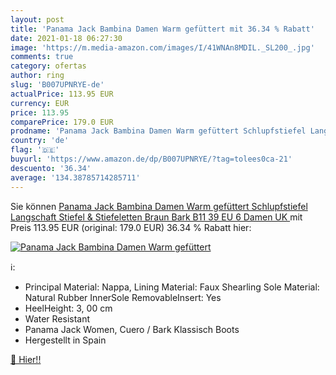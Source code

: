 ```yaml
---
layout: post
title: 'Panama Jack Bambina Damen Warm gefüttert mit 36.34 % Rabatt'
date: 2021-01-18 06:27:30
image: 'https://m.media-amazon.com/images/I/41WNAn8MDIL._SL200_.jpg'
comments: true
category: ofertas
author: ring
slug: 'B007UPNRYE-de'
actualPrice: 113.95 EUR
currency: EUR
price: 113.95
comparePrice: 179.0 EUR
prodname: 'Panama Jack Bambina Damen Warm gefüttert Schlupfstiefel Langschaft Stiefel & Stiefeletten  Braun  Bark B11   39 EU  6 Damen UK '
country: 'de'
flag: '🇩🇪'
buyurl: 'https://www.amazon.de/dp/B007UPNRYE/?tag=tolees0ca-21'
descuento: '36.34'
average: '134.38785714285711'
---
```


Sie können [Panama Jack Bambina Damen Warm gefüttert Schlupfstiefel Langschaft Stiefel & Stiefeletten  Braun  Bark B11   39 EU  6 Damen UK ](https://www.amazon.de/dp/B007UPNRYE/?tag=tolees0ca-21) mit Preis 113.95 EUR (original: 179.0 EUR) 36.34 % Rabatt hier:

[![Panama Jack Bambina Damen Warm gefüttert](https://m.media-amazon.com/images/I/41WNAn8MDIL._SL200_.jpg)](https://www.amazon.de/dp/B007UPNRYE/?tag=tolees0ca-21)

ℹ️:

- Principal Material: Nappa, Lining Material: Faux Shearling Sole Material: Natural Rubber InnerSole RemovableInsert: Yes
- HeelHeight: 3, 00 cm
- Water Resistant
- Panama Jack Women, Cuero / Bark Klassisch Boots
- Hergestellt in Spain

[🛒 Hier!!](https://www.amazon.de/dp/B007UPNRYE/?tag=tolees0ca-21)
